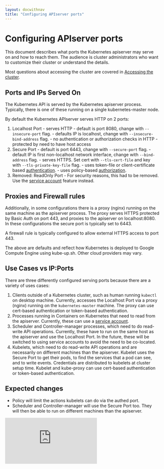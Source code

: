 ```yaml
---
layout: docwithnav
title: "Configuring APIserver ports"
---
```

<!-- BEGIN MUNGE: UNVERSIONED_WARNING -->


<!-- END MUNGE: UNVERSIONED_WARNING -->

# Configuring APIserver ports

This document describes what ports the Kubernetes apiserver
may serve on and how to reach them.  The audience is
cluster administrators who want to customize their cluster
or understand the details.

Most questions about accessing the cluster are covered
in [Accessing the cluster](../user-guide/accessing-the-cluster.html).


## Ports and IPs Served On

The Kubernetes API is served by the Kubernetes apiserver process.  Typically,
there is one of these running on a single kubernetes-master node.

By default the Kubernetes APIserver serves HTTP on 2 ports:
  1. Localhost Port
    - serves HTTP
    - default is port 8080, change with `--insecure-port` flag.
    - defaults IP is localhost, change with `--insecure-bind-address` flag.
    - no authentication or authorization checks in HTTP
    - protected by need to have host access
  2. Secure Port
    - default is port 6443, change with `--secure-port` flag.
    - default IP is first non-localhost network interface, change with `--bind-address` flag.
    - serves HTTPS.  Set cert with `--tls-cert-file` and key with `--tls-private-key-file` flag.
    - uses token-file or client-certificate based [authentication](authentication.html).
    - uses policy-based [authorization](authorization.html).
  3. Removed: ReadOnly Port
    - For security reasons, this had to be removed. Use the [service account](../user-guide/service-accounts.html) feature instead.

## Proxies and Firewall rules

Additionally, in some configurations there is a proxy (nginx) running
on the same machine as the apiserver process.  The proxy serves HTTPS protected
by Basic Auth on port 443, and proxies to the apiserver on localhost:8080. In
these configurations the secure port is typically set to 6443.

A firewall rule is typically configured to allow external HTTPS access to port 443.

The above are defaults and reflect how Kubernetes is deployed to Google Compute Engine using
kube-up.sh.  Other cloud providers may vary.

## Use Cases vs IP:Ports

There are three differently configured serving ports because there are a
variety of uses cases:
   1. Clients outside of a Kubernetes cluster, such as human running `kubectl`
      on desktop machine.  Currently, accesses the Localhost Port via a proxy (nginx)
      running on the `kubernetes-master` machine.  The proxy can use cert-based authentication
      or token-based authentication.
   2. Processes running in Containers on Kubernetes that need to read from
      the apiserver.  Currently, these can use a [service account](../user-guide/service-accounts.html).
   3. Scheduler and Controller-manager processes, which need to do read-write
      API operations. Currently, these have to run on the same host as the
      apiserver and use the Localhost Port.  In the future, these will be
      switched to using service accounts to avoid the need to be co-located.
   4. Kubelets, which need to do read-write API operations and are necessarily
      on different machines than the apiserver.  Kubelet uses the Secure Port
      to get their pods, to find the services that a pod can see, and to
      write events.  Credentials are distributed to kubelets at cluster
      setup time. Kubelet and kube-proxy can use cert-based authentication or token-based
      authentication.

## Expected changes

   - Policy will limit the actions kubelets can do via the authed port.
   - Scheduler and Controller-manager will use the Secure Port too.  They
     will then be able to run on different machines than the apiserver.



<!-- BEGIN MUNGE: IS_VERSIONED -->
<!-- TAG IS_VERSIONED -->
<!-- END MUNGE: IS_VERSIONED -->


<!-- BEGIN MUNGE: GENERATED_ANALYTICS -->
[![Analytics](https://kubernetes-site.appspot.com/UA-36037335-10/GitHub/docs/admin/accessing-the-api.md?pixel)]()
<!-- END MUNGE: GENERATED_ANALYTICS -->

